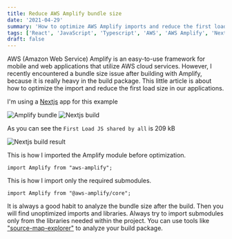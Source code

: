 ```yaml
---
title: Reduce AWS Amplify bundle size
date: '2021-04-29'
summary: 'How to optimize AWS Amplify imports and reduce the first load size in web and mobile applications built using AWS cloud services'
tags: ['React', 'JavaScript', 'Typescript', 'AWS', 'AWS Amplify', 'Nextjs']
draft: false
---
```


AWS (Amazon Web Service) Amplify is an easy-to-use framework for mobile and web applications that utilize AWS cloud services. However, I recently encountered a bundle size issue after building with Amplify, because it is really heavy in the build package. This little article is about how to optimize the import and reduce the first load size in our applications.

I'm using a <a href="https://nextjs.org/" target="_blank" rel="noopener">Nextjs</a> app for this example

<img src="/static/images/blog/amplify-bundle.png" alt="Amplify bundle" />

<img src="/static/images/blog/nextjs-build.png" alt="Nextjs build" />

As you can see the `First Load JS shared by all` is 209 kB

<img src="/static/images/blog/nextjs-build-result.png" alt="Nextjs build result" />

This is how I imported the Amplify module before optimization.

```
import Amplify from "aws-amplify";
```

This is how I import only the required submodules.

```
import Amplify from "@aws-amplify/core";
```

It is always a good habit to analyze the bundle size after the build.
Then you will find unoptimized imports and libraries. Always try to import submodules only from the libraries needed within the project.
You can use tools like <a href="https://www.npmjs.com/package/source-map-explorer" target="_blank" rel="noopener">"source-map-explorer"</a> to analyze your build package.
